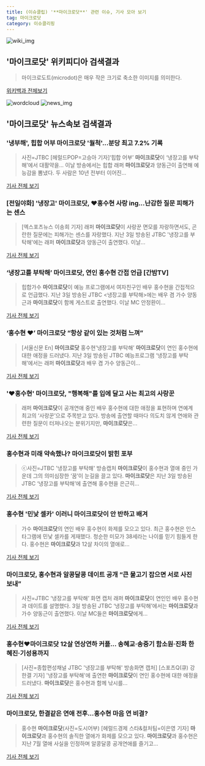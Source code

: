 ```yaml
---
title: (이슈클립) '**마이크로닷**' 관련 이슈, 기사 모아 보기
tag: 마이크로닷
category: 이슈클리핑
---
```

![wiki_img](https://user-images.githubusercontent.com/42597476/44503234-41136a80-a6d0-11e8-9071-6fc6418eafe4.png)
## **'**마이크로닷**'** 위키피디아 검색결과
>마이크로도트(microdot)은 매우 작은 크기로 축소한 이미지를 의미한다.

<a href="https://ko.wikipedia.org/wiki/마이크로닷" target="_blank">위키백과 전체보기</a>

![wordcloud](https://s3.ap-northeast-2.amazonaws.com/lyrics101-wordcloud/2018-09-04-1536027518.png)
![news_img](https://user-images.githubusercontent.com/42597476/44507050-1206f400-a6e4-11e8-8d98-7ffbfebb353f.png)
## **'**마이크로닷**'** 뉴스속보 검색결과
### '냉부해', 힙합 어부 **마이크로닷** '월척'…분당 최고 7.2% 기록

>사진=JTBC [헤럴드POP=고승아 기자]‘힙합 어부’ **마이크로닷**이 ‘냉장고를 부탁해’에서 대활약을... 이날 방송에서는 힙합 래퍼 **마이크로닷**과 양동근이 출연해 예능감을 뽐냈다. 두 사람은 10년 전부터 이어진...

<a href="http://biz.heraldcorp.com/view.php?ud=201809041026502923648_1" target="_blank">기사 전체 보기</a>

### [전일야화] '냉장고' **마이크로닷**, ♥홍수현 사랑 ing…난감한 질문 피해가는 센스

>[엑스포츠뉴스 이송희 기자] 래퍼 **마이크로닷**이 사랑꾼 면모를 자랑하면서도, 곤란한 질문에는 피해가는 센스를 자랑했다. 지난 3일 방송된 JTBC '냉장고를 부탁해'에는 래퍼 **마이크로닷**과 양동근이 출연했다. 이날...

<a href="http://www.xportsnews.com/?ac=article_view&entry_id=1015111" target="_blank">기사 전체 보기</a>

### ‘냉장고를 부탁해’ **마이크로닷**, 연인 홍수현 간접 언급 [간밤TV]

>힙합가수 **마이크로닷**이 예능 프로그램에서 여자친구인 배우 홍수현을 간접적으로 언급했다. 지난 3일 방송된 JTBC <냉장고를 부탁해>에는 배우 겸 가수 양동근과 **마이크로닷**이 함께 게스트로 출연했다. 이날 MC 안정환이...

<a href="http://sports.khan.co.kr/news/sk_index.html?art_id=201809040942003&sec_id=540201&pt=nv" target="_blank">기사 전체 보기</a>

### ‘홍수현 ♥’ **마이크로닷** “항상 같이 있는 것처럼 느껴”

>[서울신문 En] **마이크로닷** 홍수현‘냉장고를 부탁해’ **마이크로닷**이 연인 홍수현에 대한 애정을 드러냈다. 지난 3일 방송된 JTBC 예능프로그램 ‘냉장고를 부탁해’에서는 래퍼 **마이크로닷**과 배우 겸 가수 양동근이...

<a href="http://www.seoul.co.kr/news/newsView.php?id=20180904500012&wlog_tag3=naver" target="_blank">기사 전체 보기</a>

### '♥홍수현' **마이크로닷**, "행복해"를 입에 달고 사는 최고의 사랑꾼

>래퍼 **마이크로닷**이 공개연애 중인 배우 홍수현에 대한 애정을 표현하며 연예계 최고의 ‘사랑꾼’으로 주목받고 있다. 방송에 출연할 때마다 의도치 않게 연애와 관련한 질문이 터져나오는 분위기지만, **마이크로닷**은...

<a href="http://sbsfune.sbs.co.kr/news/news_content.jsp?article_id=E10009197059" target="_blank">기사 전체 보기</a>

### 홍수현과 미래 약속했나? **마이크로닷**이 밝힌 포부

>ⓒ사진=JTBC '냉장고를 부탁해' 방송캡처 **마이크로닷**이 홍수현과 열애 중인 가운데 그의 의미심장한 ‘꿈’이 눈길을 끌고 있다. **마이크로닷**은 지난 3일 방송된 JTBC ‘냉장고를 부탁해’에 출연해 홍수현을 은근히...

<a href="http://www.dailian.co.kr/news/view/737092/?sc=naver" target="_blank">기사 전체 보기</a>

### 홍수현 '민낯 셀카' 이러니 **마이크로닷**이 안 반하고 배겨

>가수 **마이크로닷**의 연인 배우 홍수현이 화제를 모으고 있다. 최근 홍수현은 인스타그램에 민낯 셀카를 게재했다. 청순한 미모가 38세라는 나이를 믿기 힘들게 한다. 홍수현은 **마이크로닷**과 12살 차이의 열애로...

<a href="http://www.sedaily.com/NewsView/1S4I7P4TS1" target="_blank">기사 전체 보기</a>

### **마이크로닷**, 홍수현과 알콩달콩 데이트 공개 “큰 물고기 잡으면 서로 사진 보내”

>사진=JTBC ‘냉장고를 부탁해’ 화면 캡처 래퍼 **마이크로닷**이 연인인 배우 홍수현과 데이트를 설명했다. 3일 방송된 JTBC ‘냉장고를 부탁해’에서는 **마이크로닷**과 가수 양동근이 출연했다. 이날 MC들은 **마이크로닷**에게...

<a href="http://view.asiae.co.kr/news/view.htm?idxno=2018090409262486976" target="_blank">기사 전체 보기</a>

### 홍수현♥**마이크로닷** 12살 연상연하 커플… 송혜교·송중기 함소원·진화 한혜진·기성용까지

>[사진=종합편성채널 JTBC '냉장고를 부탁해' 방송화면 캡처] [스포츠Q(큐) 강한결 기자] '냉장고를 부탁해'에 출연한 **마이크로닷**이 연인 홍수현에 대한 애정을 드러냈다.  **마이크로닷**은 홍수현과 함께 낚시를...

<a href="http://www.sportsq.co.kr/news/articleView.html?idxno=301349" target="_blank">기사 전체 보기</a>

### **마이크로닷**, 한결같은 연애 전후…홍수현 마음 연 비결?

>홍수현 **마이크로닷**(사진=도시어부) [헤럴드경제 스타&컬처팀=이은영 기자] **마이크로닷**과 홍수현의 솔직한 열애가 화제를 모으고 있다. **마이크로닷**과 홍수현은 지난 7월 열애 사실을 인정하며 알콩달콩 공개연애를 즐기고...

<a href="http://biz.heraldcorp.com/culture/view.php?ud=201809041054443084625_1" target="_blank">기사 전체 보기</a>


